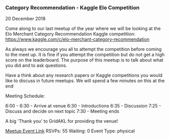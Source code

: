 ### Category Recommendation - Kaggle Elo Competition
20 December 2018

Come along to our last meetup of the year where we will be looking at the Elo Merchant Category Recommendation Kaggle competition: https://www.kaggle.com/c/elo-merchant-category-recommendation

As always we encourage you all to attempt the competition before coming to the meet up. It is fine if you attempt the competition but do not get a high score on the leaderboard. The purpose of this meetup is to talk about what you did and to ask questions.

Have a think about any research papers or Kaggle competitions you would like to discuss in future meetups. We will spend a few minutes on this at the end

Meeting Schedule:

6:00 - 6:30 - Arrive at venue
6:30 - Introductions
6:35 - Discussion
7:25 - Discuss and decide on next topic
7:30 - Meeting ends

A big 'Thank you' to GridAKL for providing the venue!

[Meetup Event Link](https://www.meetup.com/Data-Science-Discussion-Auckland/events/253689796)
RSVPs: 55
Waiting: 0
Event Type: physical

